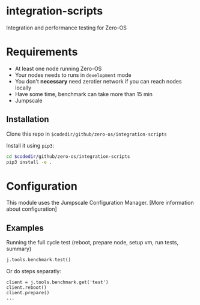 # integration-scripts
Integration and performance testing for Zero-OS

# Requirements
- At least one node running Zero-OS
- Your nodes needs to runs in `development` mode
- You don't **necessary** need zerotier network if you can reach nodes locally
- Have some time, benchmark can take more than 15 min
- Jumpscale

## Installation
Clone this repo in `$codedir/github/zero-os/integration-scripts`

Install it using `pip3`:
```bash
cd $codedir/github/zero-os/integration-scripts
pip3 install -e .
```

# Configuration
This module uses the Jumpscale Configuration Manager.
[More information about configuration]

## Examples
Running the full cycle test (reboot, prepare node, setup vm, run tests, summary)
```python
j.tools.benchmark.test()
```

Or do steps separatly:
```
client = j.tools.benchmark.get('test')
client.reboot()
client.prepare()
...
```

